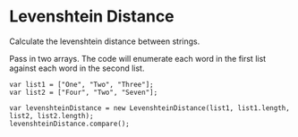 # Levenshtein Distance

Calculate the levenshtein distance between strings.

Pass in two arrays. The code will enumerate each word in the first list against each word in the second list.

~~~~
var list1 = ["One", "Two", "Three"];
var list2 = ["Four", "Two", "Seven"];

var levenshteinDistance = new LevenshteinDistance(list1, list1.length, list2, list2.length);
levenshteinDistance.compare();
~~~~
